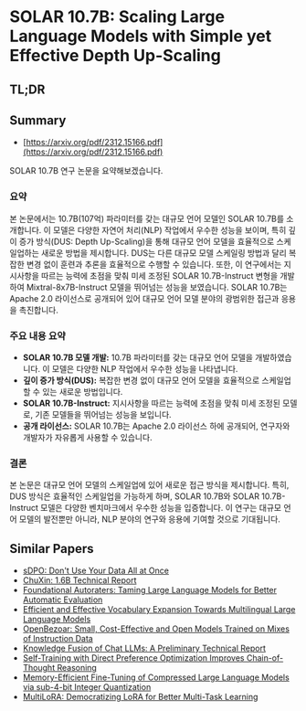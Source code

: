 # SOLAR 10.7B: Scaling Large Language Models with Simple yet Effective Depth Up-Scaling
## TL;DR
## Summary
- [https://arxiv.org/pdf/2312.15166.pdf](https://arxiv.org/pdf/2312.15166.pdf)

SOLAR 10.7B 연구 논문을 요약해보겠습니다.

### 요약

본 논문에서는 10.7B(107억) 파라미터를 갖는 대규모 언어 모델인 SOLAR 10.7B를 소개합니다. 이 모델은 다양한 자연어 처리(NLP) 작업에서 우수한 성능을 보이며, 특히 깊이 증가 방식(DUS: Depth Up-Scaling)을 통해 대규모 언어 모델을 효율적으로 스케일업하는 새로운 방법을 제시합니다. DUS는 다른 대규모 모델 스케일링 방법과 달리 복잡한 변경 없이 훈련과 추론을 효율적으로 수행할 수 있습니다. 또한, 이 연구에서는 지시사항을 따르는 능력에 초점을 맞춰 미세 조정된 SOLAR 10.7B-Instruct 변형을 개발하여 Mixtral-8x7B-Instruct 모델을 뛰어넘는 성능을 보였습니다. SOLAR 10.7B는 Apache 2.0 라이선스로 공개되어 있어 대규모 언어 모델 분야의 광범위한 접근과 응용을 촉진합니다.

### 주요 내용 요약

- **SOLAR 10.7B 모델 개발:** 10.7B 파라미터를 갖는 대규모 언어 모델을 개발하였습니다. 이 모델은 다양한 NLP 작업에서 우수한 성능을 나타냅니다.
- **깊이 증가 방식(DUS):** 복잡한 변경 없이 대규모 언어 모델을 효율적으로 스케일업할 수 있는 새로운 방법입니다.
- **SOLAR 10.7B-Instruct:** 지시사항을 따르는 능력에 초점을 맞춰 미세 조정된 모델로, 기존 모델들을 뛰어넘는 성능을 보입니다.
- **공개 라이선스:** SOLAR 10.7B는 Apache 2.0 라이선스 하에 공개되어, 연구자와 개발자가 자유롭게 사용할 수 있습니다.

### 결론

본 논문은 대규모 언어 모델의 스케일업에 있어 새로운 접근 방식을 제시합니다. 특히, DUS 방식은 효율적인 스케일업을 가능하게 하며, SOLAR 10.7B와 SOLAR 10.7B-Instruct 모델은 다양한 벤치마크에서 우수한 성능을 입증합니다. 이 연구는 대규모 언어 모델의 발전뿐만 아니라, NLP 분야의 연구와 응용에 기여할 것으로 기대됩니다.

## Similar Papers
- [sDPO: Don't Use Your Data All at Once](2403.19270.md)
- [ChuXin: 1.6B Technical Report](2405.04828.md)
- [Foundational Autoraters: Taming Large Language Models for Better Automatic Evaluation](2407.10817.md)
- [Efficient and Effective Vocabulary Expansion Towards Multilingual Large Language Models](2402.14714.md)
- [OpenBezoar: Small, Cost-Effective and Open Models Trained on Mixes of Instruction Data](2404.12195.md)
- [Knowledge Fusion of Chat LLMs: A Preliminary Technical Report](2402.16107.md)
- [Self-Training with Direct Preference Optimization Improves Chain-of-Thought Reasoning](2407.18248.md)
- [Memory-Efficient Fine-Tuning of Compressed Large Language Models via sub-4-bit Integer Quantization](2305.14152.md)
- [MultiLoRA: Democratizing LoRA for Better Multi-Task Learning](2311.11501.md)
